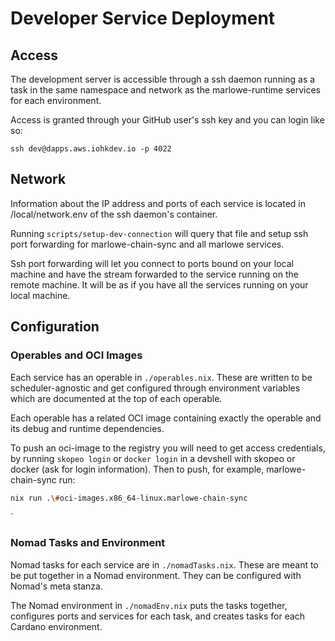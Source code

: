 # Developer Service Deployment
## Access
The development server is accessible through a ssh daemon running as a task in the same namespace and network as the marlowe-runtime services for each environment.

Access is granted through your GitHub user's ssh key and you can login like so:

```
ssh dev@dapps.aws.iohkdev.io -p 4022
```

## Network
Information about the IP address and ports of each service is located in /local/network.env of the ssh daemon's container.

Running `scripts/setup-dev-connection` will query that file and setup ssh port forwarding for marlowe-chain-sync and all marlowe services.

Ssh port forwarding will let you connect to ports bound on your local machine and have the stream forwarded to the service running on the remote machine. It will be as if you have all the services running on your local machine.

## Configuration
### Operables and OCI Images
Each service has an operable in `./operables.nix`. These are written to be scheduler-agnostic and get configured through environment variables which are documented at the top of each operable.

Each operable has a related OCI image containing exactly the operable and its debug and runtime dependencies.

To push an oci-image to the registry you will need to get access credentials, by running `skopeo login` or `docker login` in a devshell with skopeo or docker (ask for login information).
Then to push, for example, marlowe-chain-sync run:

``` sh
nix run .\#oci-images.x86_64-linux.marlowe-chain-sync
```

`
### Nomad Tasks and Environment
Nomad tasks for each service are in `./nomadTasks.nix`. These are meant to be put together in a Nomad environment. They can be configured with Nomad's meta stanza.

The Nomad environment in `./nomadEnv.nix` puts the tasks together, configures ports and services for each task, and creates tasks for each Cardano environment.
